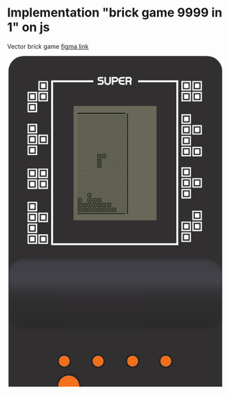 # Implementation "brick game 9999 in 1" on js

Vector brick game [figma link](https://www.figma.com/file/2gC7AQj4kX9AqADoBxbwGl/Brick-Game)

<p align="center">
  <img src="/public/gameplay-photo.png"/ align="center">
</p>
